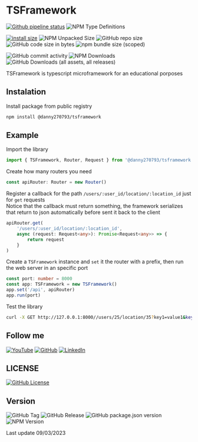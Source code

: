 # TSFramework

[![Github pipeline status](https://github.com/danny270793/TSFramework/actions/workflows/releaser.yaml/badge.svg)](https://github.com/danny270793/TSFramework/actions/workflows/release.yaml)
![NPM Type Definitions](https://img.shields.io/npm/types/%40danny270793%2Ftsframework)

[![install size](https://packagephobia.com/badge?p=@danny270793/tsframework)](https://packagephobia.com/result?p=@danny270793/tsframework)
![NPM Unpacked Size](https://img.shields.io/npm/unpacked-size/%40danny270793%2Ftsframework)
![GitHub repo size](https://img.shields.io/github/repo-size/danny270793/tsframework)
![GitHub code size in bytes](https://img.shields.io/github/languages/code-size/danny270793/TSFramework)
![npm bundle size (scoped)](https://img.shields.io/bundlephobia/min/%40danny270793/tsframework)

![GitHub commit activity](https://img.shields.io/github/commit-activity/m/danny270793/TSFramework)
![NPM Downloads](https://img.shields.io/npm/dy/%40danny270793%2Ftsframework)
![GitHub Downloads (all assets, all releases)](https://img.shields.io/github/downloads/danny270793/TSFramework/total)

TSFramework is typescript microframework for an educational porposes

## Instalation

Install package from public registry

```bash
npm install @danny270793/tsframework
```

## Example

Import the library

```ts
import { TSFramework, Router, Request } from '@danny270793/tsframework'
```

Create how many routers you need

```ts
const apiRouter: Router = new Router()
```

Register a callback for the path `/users/:user_id/location/:location_id` just for `get` requests<br>
Notice that the callback must return something, the framework serializes that return to json automatically before sent it back to the client

```ts
apiRouter.get(
    '/users/:user_id/location/:location_id',
    async (request: Request<any>): Promise<Request<any>> => {
        return request
    }
)
```

Create a `TSFramework` instance and `set` it the router with a prefix, then run the web server in an specific port

```ts
const port: number = 8000
const app: TSFramework = new TSFramework()
app.set('/api', apiRouter)
app.run(port)
```

Test the library

```bash
curl -X GET http://127.0.0.1:8000//users/25/location/35?key1=value1&key2=value2
```

## Follow me

[![YouTube](https://img.shields.io/badge/YouTube-%23FF0000.svg?style=for-the-badge&logo=YouTube&logoColor=white)](https://www.youtube.com/channel/UC5MAQWU2s2VESTXaUo-ysgg)
[![GitHub](https://img.shields.io/badge/github-%23121011.svg?style=for-the-badge&logo=github&logoColor=white)](https://www.github.com/danny270793/)
[![LinkedIn](https://img.shields.io/badge/linkedin-%230077B5.svg?style=for-the-badge&logo=linkedin&logoColor=white)](https://www.linkedin.com/in/danny270793)

## LICENSE

[![GitHub License](https://img.shields.io/github/license/danny270793/TSFramework)](license.md)

## Version

![GitHub Tag](https://img.shields.io/github/v/tag/danny270793/TSFramework)
![GitHub Release](https://img.shields.io/github/v/release/danny270793/tsframework)
![GitHub package.json version](https://img.shields.io/github/package-json/v/danny270793/tsframework)
![NPM Version](https://img.shields.io/npm/v/%40danny270793%2Ftsframework)

Last update 09/03/2023
